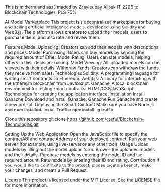 This is midterm and ass3 maded by Zhayleubay Alibek IT-2206 to Blockchain Technologies. PLS 75%


AI Model Marketplace
This project is a decentralized marketplace for buying and selling artificial intelligence models, developed using Solidity and Web3.js. The platform allows creators to upload their models, users to purchase them, and also rate and review them.

Features
Model Uploading: Creators can add their models with descriptions and prices.
Model Purchasing: Users can buy models by sending the required amount of Ether.
Model Rating: Users can rate models, helping others in their decision-making.
Model Viewing: All uploaded models can be viewed with their details.
Withdraw Funds: Creators can withdraw the funds they receive from sales.
Technologies
Solidity: A programming language for writing smart contracts on Ethereum.
Web3.js: A library for interacting with the Ethereum blockchain from JavaScript.
Ganache: A local blockchain environment for testing smart contracts.
HTML/CSS/JavaScript: Technologies for creating the application interface.
Installation
Install Ganache
Download and install Ganache: Ganache
Run Ganache and create a new project.
Deploying the Smart Contract
Make sure you have Node.js and npm installed.
Install Truffle:
npm install -g truffle

Clone this repository
git clone https://github.com/czeful/Blockchain-Technologies.git


Setting Up the Web Application
Open the JavaScript file to specify the contractABI and contractAddress of your deployed contract.
Run your web server (for example, using live-server or any other tool).
Usage
Upload models by filling out the model upload form.
Browse the uploaded models and their details.
Purchase models by entering the model ID and the required amount.
Rate models by entering their ID and rating.
Contribution
If you would like to contribute to the project, please create a branch, make your changes, and create a Pull Request.

License
This project is licensed under the MIT License. See the LICENSE file for more information.
